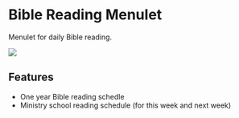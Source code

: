 Bible Reading Menulet
=====================

Menulet for daily Bible reading.

![](https://raw.github.com/yhirose/BibleReadingMenulet/master/thumbnail.png)


Features
--------

* One year Bible reading schedle
* Ministry school reading schedule (for this week and next week)
